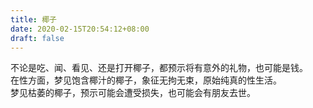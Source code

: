 ```yaml
---
title: 椰子
date: 2020-02-15T20:54:12+08:00
draft: false
---
```


不论是吃、闻、看见、还是打开椰子，都预示将有意外的礼物，也可能是钱。<br>
在性方面，梦见饱含椰汁的椰子，象征无拘无束，原始纯真的性生活。<br>
梦见枯萎的椰子，预示可能会遭受损失，也可能会有朋友去世。<br>
